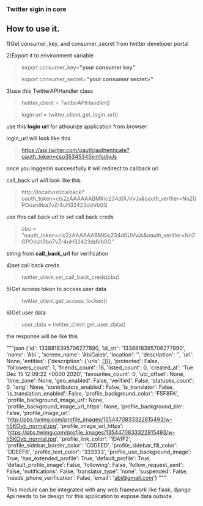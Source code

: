### Twitter sigin in core
## How to use it.
1)Get consumer_key, and consumer_secret from twitter developer portal

2)Export it to environment variable
>  export consumer_key=**"your consumer key"**

>  export consumer_secret=**"your consumer secret>"**

3)use this TwitterAPIHandler class

> twitter_client = TwitterAPIHandler()

> login url = twitter_client.get_login_url()

use this **login url** for athourize application from browser

login_url will look like this

>https://api.twitter.com/oauth/authenticate?oauth_token=cso35345345kmfsdjvJs

once you loggedin successfully it will redirect to callback url

call_back url will look like this

>http://localhost/calback?oauth_token=cls2zAAAAAABMKic234d0UVvJs&oauth_verifier=NnZGPOosh9ba7vZr4uH32423ddVb0G 

use this call back url to set call back creds

>cbu = "oauth_token=cls2zAAAAAABMKic234d0UVvJs&oauth_verifier=NnZGPOosh9ba7vZr4uH32423ddVb0G"

string from **call_back_url** for verification

4)set call back creds
>twitter_client.set_call_back_creds(cbu)

5)Get access token to access user data
>twitter_client.get_access_tocken()

  

6)Get user data
> user_data = twitter_client.get_user_data()

the response will be like this

"""json
{'id': 1338818395706277890,
'id_str': '1338818395706277890',
'name': 'Abi ',
'screen_name': 'AbiCaleb',
'location': '',
'description': '',
'url': None,
'entities': {'description': {'urls': []}},
'protected': False,
'followers_count': 1,
'friends_count': 16,
'listed_count': 0,
'created_at': 'Tue Dec 15 12:09:22 +0000 2020',
'favourites_count': 0,
'utc_offset': None,
'time_zone': None,
'geo_enabled': False,
'verified': False,
'statuses_count': 0,
'lang': None,
'contributors_enabled': False,
'is_translator': False,
'is_translation_enabled': False,
'profile_background_color': 'F5F8FA',
'profile_background_image_url': None,
'profile_background_image_url_https': None,
'profile_background_tile': False,
'profile_image_url': 'http://pbs.twimg.com/profile_images/1354470833322815493/w-h5KOvb_normal.jpg',
'profile_image_url_https': 'https://pbs.twimg.com/profile_images/1354470833322815493/w-h5KOvb_normal.jpg',
'profile_link_color': '1DA1F2',
'profile_sidebar_border_color': 'C0DEED',
'profile_sidebar_fill_color': 'DDEEF6',
'profile_text_color': '333333',
'profile_use_background_image': True,
'has_extended_profile': True,
'default_profile': True,
'default_profile_image': False,
'following': False,
'follow_request_sent': False,
'notifications': False,
'translator_type': 'none',
'suspended': False,
'needs_phone_verification': False,
'email': 'abi@gmail.com'}
"""

This module can be integrated with any web framework like flask, django
Api needs to be design for this application to expose data outside.